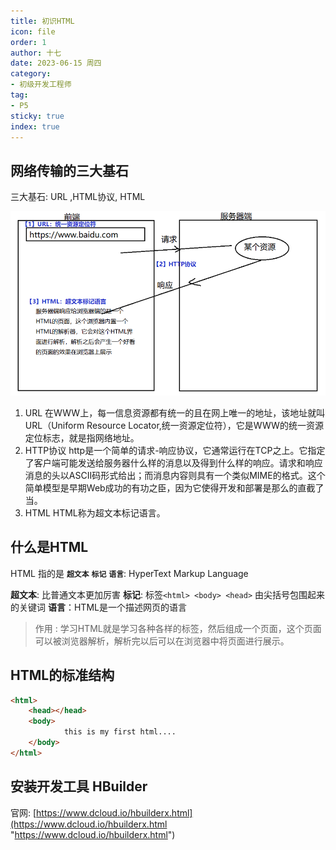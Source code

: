 ```yaml
---
title: 初识HTML
icon: file
order: 1
author: 十七
date: 2023-06-15 周四
category:
- 初级开发工程师
tag:
- P5
sticky: true
index: true
---
```



## 网络传输的三大基石

三大基石: URL ,HTML协议, HTML

![](./image/image_IGXpff5_Gt.png)

1.  URL
    在WWW上，每一信息资源都有统一的且在网上唯一的地址，该地址就叫URL（Uniform Resource Locator,统一资源定位符），它是WWW的统一资源定位标志，就是指网络地址。&#x20;
2.  HTTP协议
    http是一个简单的请求-响应协议，它通常运行在TCP之上。它指定了客户端可能发送给服务器什么样的消息以及得到什么样的响应。请求和响应消息的头以ASCII码形式给出；而消息内容则具有一个类似MIME的格式。这个简单模型是早期Web成功的有功之臣，因为它使得开发和部署是那么的直截了当。
3.  HTML
    HTML称为超文本标记语言。

## 什么是HTML

HTML 指的是 **`超文本`** **`标记`** **`语言`**: HyperText Markup Language&#x20;

**超文本**: 比普通文本更加厉害
**标记**:  标签`<html> <body> <head>` 由尖括号包围起来的关键词
**语言**：HTML是一个描述网页的语言

> 作用 : 学习HTML就是学习各种各样的标签，然后组成一个页面，这个页面可以被浏览器解析，解析完以后可以在浏览器中将页面进行展示。

## HTML的标准结构

```html
<html> 
	<head></head> 
	<body> 
			this is my first html.... 
	</body> 
</html> 
```

## 安装开发工具 HBuilder

官网: [https://www.dcloud.io/hbuilderx.html](https://www.dcloud.io/hbuilderx.html "https://www.dcloud.io/hbuilderx.html")
